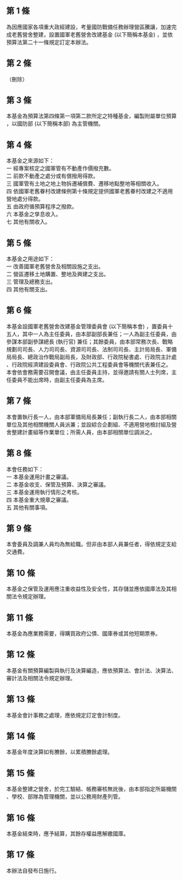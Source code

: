 第 1 條
-------
為因應國家各項重大政經建設，考量國防戰備任務辦理營區騰讓，加速完  
成老舊營舍整建，設置國軍老舊營舍改建基金 (以下簡稱本基金) ，並依  
預算法第二十一條規定訂定本辦法。

第 2 條
-------
（刪除）

第 3 條
-------
本基金為預算法第四條第一項第二款所定之特種基金，編製附屬單位預算  
，以國防部 (以下簡稱本部) 為主管機關。

第 4 條
-------
本基金之來源如下：  
一  經專案核定之國軍管有不動產作價撥充數。  
二  前款不動產之處分或有償撥用得款。  
三  國軍管有土地之地上物拆遷補償費、遷移地點整地等相關收入。  
四  依國軍老舊眷村改建條例第十條規定提供國軍老舊眷村改建之不適用  
    營地處分得款。  
五  由政府循預算程序之撥款。  
六  本基金之孳息收入。  
七  其他有關收入。

第 5 條
-------
本基金之用途如下：  
一  改善國軍老舊營舍及相關設施之支出。  
二  營區遷移土地購置、整地及興建之支出。  
三  管理及總務支出。  
四  其他有關支出。

第 6 條
-------
本基金設國軍老舊營舍改建基金管理委員會 (以下簡稱本會) ，置委員十  
五人，其中一人為主任委員，由本部副部長兼任；一人為副主任委員，由  
參謀本部副參謀總長 (執行官) 兼任；其餘委員，由本部常務次長、戰略  
規劃司司長、人力司司長、資源司司長、法制司司長、主計局局長、軍備  
局局長、總政治作戰局副局長，及財政部、行政院秘書處、行政院主計處  
、行政院經濟建設委員會、行政院公共工程委員會等機關代表兼任之。  
本會依會務需要召開會議，由主任委員主持，並得邀請有關人士列席，主  
任委員不能出席時，由副主任委員為主席。

第 7 條
-------
本會置執行長一人，由本部軍備局局長兼任；副執行長二人，由本部相關  
單位及其他相關機關人員派兼；並設綜合企劃組、不適用營地檢討組及營  
舍整建計畫組等作業單位；所需人員，由本部相關單位調派之。

第 8 條
-------
本會任務如下：  
一  本基金運用計畫之審議。  
二  本基金收支、保管及預算、決算之審議。  
三  本基金運用執行情形之考核。  
四  本基金重大規章之審議。  
五  其他有關事項。

第 9 條
-------
本會委員及調兼人員均為無給職。但非由本部人員兼任者，得依規定支給  
交通費。

第 10 條
--------
本基金之保管及運用應注重收益性及安全性，其存儲並應依國庫法及其相  
關法令規定辦理。

第 11 條
--------
本基金為應業務需要，得購買政府公債、國庫券或其他短期票券。

第 12 條
--------
本基金有關預算編製與執行及決算編造，應依預算法、會計法、決算法、  
審計法及相關法令規定辦理。

第 13 條
--------
本基金會計事務之處理，應依規定訂定會計制度。

第 14 條
--------
本基金年度決算如有賸餘，以累積賸餘處理。

第 15 條
--------
本基金整建之營舍，於完工驗結、帳務審核無訛後，由本部指定所屬機關  
、學校、部隊為管理機關，並以公務用財產列管。

第 16 條
--------
本基金結束時，應予結算，其餘存權益應解繳國庫。

第 17 條
--------
本辦法自發布日施行。

